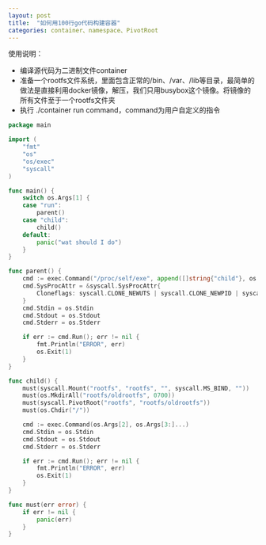 ```yaml
---
layout: post
title:  "如何用100行go代码构建容器"
categories: container、namespace、PivotRoot
---
```



使用说明：

* 编译源代码为二进制文件container
* 准备一个rootfs文件系统，里面包含正常的/bin、/var、/lib等目录，最简单的做法是直接利用docker镜像，解压，我们只用busybox这个镜像。将镜像的所有文件至于一个rootfs文件夹
* 执行 ./container run command，command为用户自定义的指令

```go
package main

import (
	"fmt"
	"os"
	"os/exec"
	"syscall"
)

func main() {
	switch os.Args[1] {
	case "run":
		parent()
	case "child":
		child()
	default:
		panic("wat should I do")
	}
}

func parent() {
	cmd := exec.Command("/proc/self/exe", append([]string{"child"}, os.Args[2:]...)...)
	cmd.SysProcAttr = &syscall.SysProcAttr{
		Cloneflags: syscall.CLONE_NEWUTS | syscall.CLONE_NEWPID | syscall.CLONE_NEWNS,
	}
	cmd.Stdin = os.Stdin
	cmd.Stdout = os.Stdout
	cmd.Stderr = os.Stderr

	if err := cmd.Run(); err != nil {
		fmt.Println("ERROR", err)
		os.Exit(1)
	}
}

func child() {
	must(syscall.Mount("rootfs", "rootfs", "", syscall.MS_BIND, ""))
	must(os.MkdirAll("rootfs/oldrootfs", 0700))
	must(syscall.PivotRoot("rootfs", "rootfs/oldrootfs"))
	must(os.Chdir("/"))

	cmd := exec.Command(os.Args[2], os.Args[3:]...)
	cmd.Stdin = os.Stdin
	cmd.Stdout = os.Stdout
	cmd.Stderr = os.Stderr

	if err := cmd.Run(); err != nil {
		fmt.Println("ERROR", err)
		os.Exit(1)
	}
}

func must(err error) {
	if err != nil {
		panic(err)
	}
}
```
